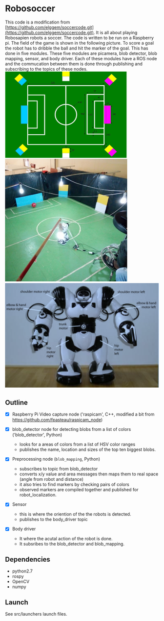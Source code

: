 # Robosoccer
This code is a modification from [https://github.com/elggem/soccercode.git](https://github.com/elggem/soccercode.git). It is all about playing Robosapien robots a soccer. The code is written to be run on a Raspberry pi. The field of the game is shown in the following picture. To score a goal the robot has to dribble the ball and hit the marker of the goal. This has done in five modules. These five modules are picamera, blob detector, blob mapping, sensor, and body driver. Each of these modules have a ROS node and the commucation between them is done through publishing and subscribing to the topics of these nodes. 
<img src="images/img03.png" alt="drawing" width="400"/> <img src="images/img01.jpg" alt="drawing" width="400"/>
![caption](images/img02.png)
## Outline

  - [X] Raspberry Pi Video capture node ('raspicam', C++, modified a bit from https://github.com/fpasteau/raspicam_node)
  - [X] blob_detector node for detecting blobs from a list of colors ('blob_detector', Python)
    - looks for a areas of colors from a list of HSV color ranges
    - publishes the name, location and sizes of the top ten biggest blobs.

  - [X] Preprocessing node (`blob_mapping`, Python)
    - subscribes to topic from blob_detector
    - converts x/y value and area messages then 
      maps them to real space (angle from robot and distance)
    - it also tries to find markers by checking pairs of colors
    - observed markers are compiled together and published for robot_localization.
  - [X] Sensor 
    - this is where the oriention of the the robots is detected.
    - publishes to the body_driver topic
          
  - [X] Body driver
    - It where the acutal action of the robot is done.
    - It subsribes to the blob_detector and blob_mapping.
## Dependencies
- python2.7
- rospy
- OpenCV
- numpy

## Launch

See src/launchers launch files.
